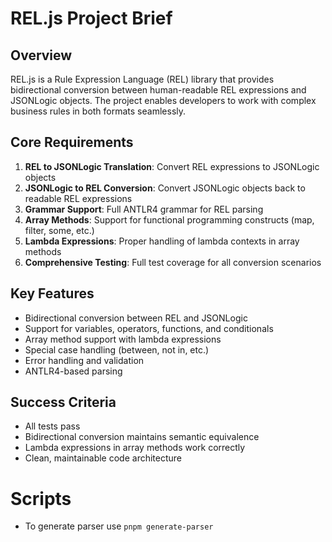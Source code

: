 # REL.js Project Brief

## Overview
REL.js is a Rule Expression Language (REL) library that provides bidirectional conversion between human-readable REL expressions and JSONLogic objects. The project enables developers to work with complex business rules in both formats seamlessly.

## Core Requirements
1. **REL to JSONLogic Translation**: Convert REL expressions to JSONLogic objects
2. **JSONLogic to REL Conversion**: Convert JSONLogic objects back to readable REL expressions
3. **Grammar Support**: Full ANTLR4 grammar for REL parsing
4. **Array Methods**: Support for functional programming constructs (map, filter, some, etc.)
5. **Lambda Expressions**: Proper handling of lambda contexts in array methods
6. **Comprehensive Testing**: Full test coverage for all conversion scenarios

## Key Features
- Bidirectional conversion between REL and JSONLogic
- Support for variables, operators, functions, and conditionals
- Array method support with lambda expressions
- Special case handling (between, not in, etc.)
- Error handling and validation
- ANTLR4-based parsing

## Success Criteria
- All tests pass
- Bidirectional conversion maintains semantic equivalence
- Lambda expressions in array methods work correctly
- Clean, maintainable code architecture

# Scripts

- To generate parser use `pnpm generate-parser`